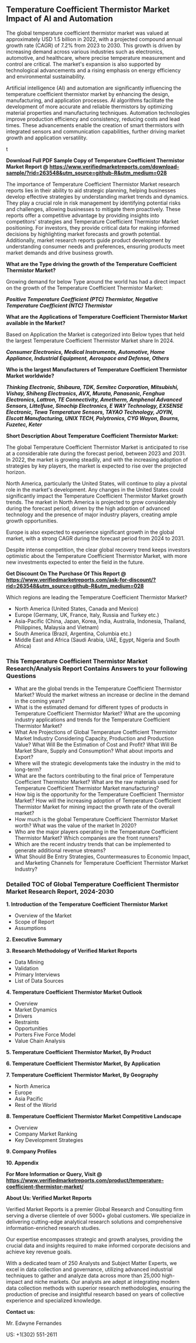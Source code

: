 <h2>Temperature Coefficient Thermistor Market Impact of AI and Automation</h2><p>The global temperature coefficient thermistor market was valued at approximately USD 1.5 billion in 2022, with a projected compound annual growth rate (CAGR) of 7.2% from 2023 to 2030. This growth is driven by increasing demand across various industries such as electronics, automotive, and healthcare, where precise temperature measurement and control are critical. The market's expansion is also supported by technological advancements and a rising emphasis on energy efficiency and environmental sustainability.</p><p>Artificial intelligence (AI) and automation are significantly influencing the temperature coefficient thermistor market by enhancing the design, manufacturing, and application processes. AI algorithms facilitate the development of more accurate and reliable thermistors by optimizing material properties and manufacturing techniques. Automation technologies improve production efficiency and consistency, reducing costs and lead times. These advancements enable the creation of smart thermistors with integrated sensors and communication capabilities, further driving market growth and application versatility.</p>t</p><p id="" class=""><strong>Download Full PDF Sample Copy of Temperature Coefficient Thermistor Market Report @ <a href="https://www.verifiedmarketreports.com/download-sample/?rid=263548&utm_source=github-R&utm_medium=028" target="_blank">https://www.verifiedmarketreports.com/download-sample/?rid=263548&utm_source=github-R&utm_medium=028</a></strong></p><p>The importance of&nbsp;Temperature Coefficient Thermistor Market research reports lies in their ability to aid strategic planning, helping businesses develop effective strategies by understanding market trends and dynamics. They play a crucial role in risk management by identifying potential risks and challenges, allowing businesses to mitigate them proactively. These reports offer a competitive advantage by providing insights into competitors' strategies and Temperature Coefficient Thermistor Market positioning. For investors, they provide critical data for making informed decisions by highlighting market forecasts and growth potential. Additionally, market research reports guide product development by understanding consumer needs and preferences, ensuring products meet market demands and drive business growth.</p><p><strong>What are the&nbsp;Type driving the growth of the Temperature Coefficient Thermistor Market?</strong></p><p id="" class="">Growing demand for below Type around the world has had a direct impact on the growth of the Temperature Coefficient Thermistor Market:</p><em><strong>Positive Temperature Coefficient (PTC) Thermistor, Negative Temperature Coefficient (NTC) Thermistor</strong></em></p><strong>What are the&nbsp;Applications&nbsp;of Temperature Coefficient Thermistor Market available in the Market?</strong></p><p id="" class="">Based on Application the Market is categorized into Below types that held the largest Temperature Coefficient Thermistor Market share In 2024.</p><em><strong>Consumer Electronics, Medical Instruments, Automotive, Home Appliance, Industrial Equipment, Aerospace and Defense, Others</strong></em></p><strong>Who is the largest Manufacturers of Temperature Coefficient Thermistor Market worldwide?</strong></p><p><em><strong>Thinking Electronic, Shibaura, TDK, Semitec Corporation, Mitsubishi, Vishay, Shiheng Electronics, AVX, Murata, Panasonic, Fenghua Electronics, Lattron, TE Connectivity, Ametherm, Amphenol Advanced Sensors, Littelfuse, Sinochip Electronics, E WAY Technology, EXSENSE Electronic, Tewa Temperature Sensors, TAYAO Technology, JOYIN, Elscott Manufacturing, UNIX TECH, Polytronics, CYG Wayon, Bourns, Fuzetec, Keter</strong></em></p><p id="" class=""><strong>Short Description About Temperature Coefficient Thermistor Market:</strong></p><p>The global Temperature Coefficient Thermistor Market is anticipated to rise at a considerable rate during the forecast period, between 2023 and 2031. In 2022, the market is growing steadily, and with the increasing adoption of strategies by key players, the market is expected to rise over the projected horizon.</p><p>North America, particularly the United States, will continue to play a pivotal role in the market's development. Any changes in the United States could significantly impact the Temperature Coefficient Thermistor Market growth trends. The market in North America is projected to grow considerably during the forecast period, driven by the high adoption of advanced technology and the presence of major industry players, creating ample growth opportunities.</p><p>Europe is also expected to experience significant growth in the global market, with a strong CAGR during the forecast period from 2024 to 2031.</p><p>Despite intense competition, the clear global recovery trend keeps investors optimistic about the Temperature Coefficient Thermistor Market, with more new investments expected to enter the field in the future.</p><p id="" class=""><strong>Get Discount On The Purchase Of This Report @ <a href="https://www.verifiedmarketreports.com/ask-for-discount/?rid=263548&utm_source=github-R&utm_medium=028" target="_blank">https://www.verifiedmarketreports.com/ask-for-discount/?rid=263548&utm_source=github-R&utm_medium=028</a></strong></p>Which regions are leading the Temperature Coefficient Thermistor Market?</p><ul><li>North America (United States, Canada and Mexico)</li><li>Europe (Germany, UK, France, Italy, Russia and Turkey etc.)</li><li>Asia-Pacific (China, Japan, Korea, India, Australia, Indonesia, Thailand, Philippines, Malaysia and Vietnam)</li><li>South America (Brazil, Argentina, Columbia etc.)</li><li>Middle East and Africa (Saudi Arabia, UAE, Egypt, Nigeria and South Africa)</li></ul><h3 id="" class="">This Temperature Coefficient Thermistor Market Research/Analysis Report Contains Answers to your following Questions</h3><ul><li>What are the global trends in the Temperature Coefficient Thermistor Market? Would the market witness an increase or decline in the demand in the coming years?</li><li>What is the estimated demand for different types of products in Temperature Coefficient Thermistor Market? What are the upcoming industry applications and trends for the Temperature Coefficient Thermistor Market?</li><li>What Are Projections of Global Temperature Coefficient Thermistor Market Industry Considering Capacity, Production and Production Value? What Will Be the Estimation of Cost and Profit? What Will Be Market Share, Supply and Consumption? What about imports and Export?</li><li>Where will the strategic developments take the industry in the mid to long-term?</li><li>What are the factors contributing to the final price of Temperature Coefficient Thermistor Market? What are the raw materials used for Temperature Coefficient Thermistor Market manufacturing?</li><li>How big is the opportunity for the Temperature Coefficient Thermistor Market? How will the increasing adoption of Temperature Coefficient Thermistor Market for mining impact the growth rate of the overall market?</li><li>How much is the global Temperature Coefficient Thermistor Market worth? What was the value of the market In 2020?</li><li>Who are the major players operating in the Temperature Coefficient Thermistor Market? Which companies are the front runners?</li><li>Which are the recent industry trends that can be implemented to generate additional revenue streams?</li><li>What Should Be Entry Strategies, Countermeasures to Economic Impact, and Marketing Channels for Temperature Coefficient Thermistor Market Industry?</li></ul><h3 id="" class="">Detailed TOC of Global Temperature Coefficient Thermistor Market Research Report, 2024-2030</h3><p id="" class=""><strong>1. Introduction of the Temperature Coefficient Thermistor Market</strong></p><ul><li>Overview of the Market</li><li>Scope of Report</li><li>Assumptions</li></ul><p id="" class=""><strong>2. Executive Summary</strong></p><p id="" class=""><strong>3. Research Methodology of Verified Market Reports</strong></p><ul><li>Data Mining</li><li>Validation</li><li>Primary Interviews</li><li>List of Data Sources</li></ul><p id="" class=""><strong>4. Temperature Coefficient Thermistor Market Outlook</strong></p><ul><li>Overview</li><li>Market Dynamics</li><li>Drivers</li><li>Restraints</li><li>Opportunities</li><li>Porters Five Force Model</li><li>Value Chain Analysis</li></ul><p id="" class=""><strong>5. Temperature Coefficient Thermistor Market, By Product</strong></p><p id="" class=""><strong>6. Temperature Coefficient Thermistor Market, By Application</strong></p><p id="" class=""><strong>7. Temperature Coefficient Thermistor Market, By Geography</strong></p><ul><li>North America</li><li>Europe</li><li>Asia Pacific</li><li>Rest of the World</li></ul><p id="" class=""><strong>8. Temperature Coefficient Thermistor Market Competitive Landscape</strong></p><ul><li>Overview</li><li>Company Market Ranking</li><li>Key Development Strategies</li></ul><p id="" class=""><strong>9. Company Profiles</strong></p><p id="" class=""><strong>10. Appendix</strong></p><p id="" class=""><strong>For More Information or Query, Visit @ <a href="https://www.verifiedmarketreports.com/product/temperature-coefficient-thermistor-market/" target="_blank">https://www.verifiedmarketreports.com/product/temperature-coefficient-thermistor-market/</a></strong></p><p id="" class=""><strong>About Us: Verified Market Reports</strong></p><p id="" class="">Verified Market Reports is a premier Global Research and Consulting firm serving a diverse clientele of over 5000+ global customers. We specialize in delivering cutting-edge analytical research solutions and comprehensive information-enriched research studies.</p><p id="" class="">Our expertise encompasses strategic and growth analyses, providing the crucial data and insights required to make informed corporate decisions and achieve key revenue goals.</p><p id="" class="">With a dedicated team of 250 Analysts and Subject Matter Experts, we excel in data collection and governance, utilizing advanced industrial techniques to gather and analyze data across more than 25,000 high-impact and niche markets. Our analysts are adept at integrating modern data collection methods with superior research methodologies, ensuring the production of precise and insightful research based on years of collective experience and specialized knowledge.</p><p id="" class=""><strong>Contact us:</strong></p><p id="" class="">Mr. Edwyne Fernandes</p><p id="" class="">US: +1(302) 551-2611</p>